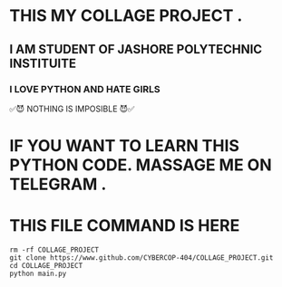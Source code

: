 # THIS MY COLLAGE PROJECT . 
## I AM STUDENT OF JASHORE POLYTECHNIC INSTITUITE 
### I LOVE PYTHON AND HATE GIRLS
✅😈 NOTHING IS IMPOSIBLE 😈✅
# IF YOU WANT TO LEARN THIS PYTHON CODE. MASSAGE ME ON TELEGRAM . 
# THIS FILE COMMAND IS HERE
```
rm -rf COLLAGE_PROJECT
git clone https://www.github.com/CYBERCOP-404/COLLAGE_PROJECT.git
cd COLLAGE_PROJECT
python main.py
```
